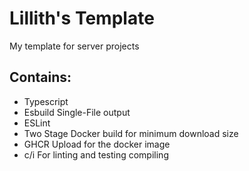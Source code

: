 # Lillith's Template

My template for server projects

## Contains:

- Typescript
- Esbuild Single-File output
- ESLint
- Two Stage Docker build for minimum download size
- GHCR Upload for the docker image
- c/i For linting and testing compiling